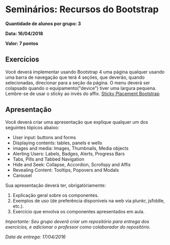 # Seminários: Recursos do Bootstrap

**Quantidade de alunos por grupo: 3**

**Data: 16/04/2018**

**Valor: 7 pontos**

## Exercícios

Você deverá implementar usando Bootstrap 4 uma página qualquer usando uma barra de navegação que terá 4 seções, que deverão, quando selecionadas, direcionar para a seção da página. O menu deverá ser colapsado quando o equipamento("device") tiver uma largura pequena.
Lembre-se de usar o sticky ao invés do affix. [Sticky Placement Bootstrap](https://getbootstrap.com/docs/4.0/components/navbar/#placement)

## Apresentação

Você deverá criar uma apresentação que explique qualquer um dos seguintes tópicos abaixo:

- User input: buttons and forms
- Displaying contents: tables, panels e wells
- images and media: Images, Thumbnails, Media objects
- Alerting Users: Labels, Badges, Alerts, Progress Bars
- Tabs, Pills and Tabbed Navigation
- Hide and Seek: Collapse, Accordion, Scrollspy and Affix
- Revealing Content: Tooltips, Popovers and Modals
- Carousel

Sua apresentação deverá ter, obrigatóriamente:

1. Explicação geral sobre os componentes.
2. Exemplos de uso (de preferência disponíveis na web via plunkr, jsfiddle, etc.).
3. Exercício que envolva os componentes apresentados em aula.

*Importante: Seu grupo deverá criar um repositório para entrega dos exercícios, e adicionar o professor como colaborador do repositório.*

*Data de entrega: 17/04/2016*
